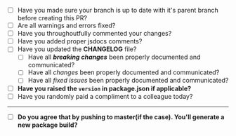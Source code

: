 - [ ] Have you made sure your branch is up to date with it's parent branch before creating this PR?
- [ ] Are all warnings and errors fixed?
- [ ] Have you throughoutfully commented your changes?
- [ ] Have you added proper jsdocs comments?
- [ ] Have you updated the **CHANGELOG** file?
  - [ ] Have all _**breaking changes**_ been properly documented and communicated?
  - [ ] Have all _changes_ been properly documented and communicated?
  - [ ] Have all _fixed issues_ been properly documented and communicated?
- [ ] **Have you raised the `version` in package.json if applicable?**
- [ ] Have you randomly paid a compliment to a colleague today?

---

- [ ] **Do you agree that by pushing to master(if the case). You'll generate a new package build?**
